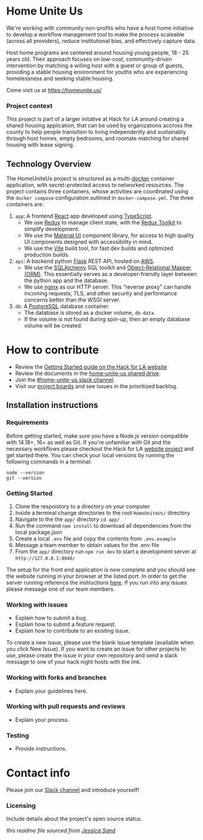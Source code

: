 # Home Unite Us

We're working with community non-profits who have a host home initiative to develop a workflow management tool to make the process scaleable (across all providers), reduce institutional bias, and effectively capture data.

Host home programs are centered around housing young people, 18 - 25 years old. Their approach focuses on low-cost, community-driven intervention by matching a willing host with a guest or group of guests, providing a stable housing environment for youths who are experiencing homelessness and seeking stable housing.

Come visit us at https://homeunite.us/

### Project context

This project is part of a larger initative at Hack for LA around creating a shared housing application, that can be used by organizations accross the county to help people tranisition to living independently and sustainably through host homes, empty bedrooms, and roomate matching for shared housing with lease signing.

## Technology Overview

The HomeUniteUs project is structured as a multi-[docker](https://docs.docker.com/) container application, with secret-protected access to networked resources. The project contains three containers, whose activities are coordinated using the `docker compose` configuration outlined in `docker-compose.yml`. The three containers are:

1. `app`: A frontend [React](https://reactjs.org/docs/getting-started.html) app developed using [TypeScript](https://www.typescriptlang.org/).
   * We use [Redux](https://redux.js.org/) to manage client state, with the [Redux Toolkit](https://redux-toolkit.js.org/) to simplify development.
   * We use the [Material UI](https://material-ui.com/) component library, for access to high quality UI components designed with accessibility in mind.
   * We use the [Vite](https://vitejs.dev/) build tool, for fast dev builds and optimized production builds.
2. `api`: A backend python [Flask](https://flask.palletsprojects.com/en/1.1.x/) REST API, hosted on [AWS](https://docs.aws.amazon.com/).
   * We use the [SQLAlchemy](https://www.sqlalchemy.org/) SQL toolkit and [Object-Relational Mapper (ORM)](https://en.wikipedia.org/wiki/Object%E2%80%93relational_mapping). This essentially serves as a developer-friendly layer between the python app and the database.
   * We use [nginx](https://nginx.org/en/docs/) as our HTTP server. This “reverse proxy” can handle incoming requests, TLS, and other security and performance concerns better than the WSGI server.
3. `db`: A [PostgreSQL](https://www.postgresql.org/) database container.
   * The database is stored as a docker volume, `db-data`.
   * If the volume is not found during spin-up, then an empty database volume will be created.

# How to contribute

- Review the [Getting Started guide on the Hack for LA website](https://github.com/hackforla/getting-started)
- Review the documents in the [home-unite-us shared drive](https://drive.google.com/drive/u/0/folders/1ahxiD9rIsBtx0yAPlPcPaGw8zGrfHHm9).
- Join the [#home-unite-us slack channel](https://hackforla.slack.com/archives/CRWUG7X0C).
- Visit our [project boards](https://github.com/hackforla/HomeUniteUs/projects) and see issues in the prioritized backlog.

## Installation instructions

### Requirements

Before getting started, make sure you have a Node.js version compatible with 14.18+, 16+ as well as Git. If you're unfamiliar with Git and the necessary workflows please checkout the Hack for LA [website project](https://github.com/hackforla/website) and get started there. You can check your local versions by running the following commands in a terminal:
```
node --version
git --version
```

### Getting Started

1. Clone the respoistory to a directory on your computer
2. Inside a terminal change directories to the root ``HomeUniteUs/`` directory
3. Navigate to the the ``app/`` directory ``cd app/``
4. Run the command ```npm install``` to download all dependencies from the local package.json
5. Create a local ``.env`` file and copy the contents from ``.env.example``
6. Message a team member to obtain values for the .env file
7. From the ``app/`` directory run ``npm run dev`` to start a development server at ``http://127.0.0.1:4040/``

The setup for the front end application is now complete and you should see the website running in your browser at the listed port. In order to get the server running reference the instructions [here](https://github.com/hackforla/HomeUniteUs/tree/main/api). If you run into any issues please message one of our team members.

### Working with issues

- Explain how to submit a bug.
- Explain how to submit a feature request.
- Explain how to contribute to an existing issue.

To create a new issue, please use the blank issue template (available when you click New Issue). If you want to create an issue for other projects to use, please create the issue in your own repository and send a slack message to one of your hack night hosts with the link.

### Working with forks and branches

- Explain your guidelines here.

### Working with pull requests and reviews

- Explain your process.

### Testing

- Provide instructions.

# Contact info

Please join our [Slack channel](https://hackforla.slack.com/archives/CRWUG7X0C) and introduce yourself!

### Licensing

Include details about the project's open source status.

_this readme file sourced from [Jessica Sand](http://jessicasand.com/other-stuff/just-enough-docs/)_
